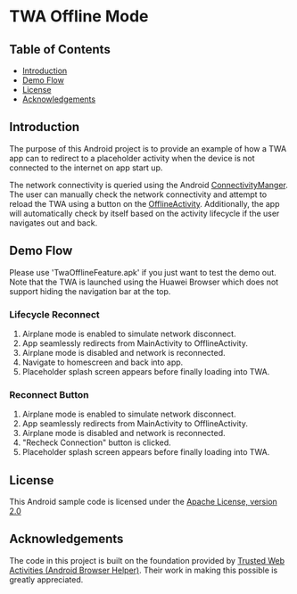 ﻿# TWA Offline Mode
## Table of Contents
- [Introduction](#introduction)
- [Demo Flow](#demo-flow)
- [License](#license)
- [Acknowledgements](#acknowledgements)

## Introduction

The purpose of this Android project is to provide an example of how a TWA app can to redirect to a placeholder activity when the device is not connected to the internet on app start up.

The network connectivity is queried using the Android [ConnectivityManger](https://developer.android.com/reference/android/net/ConnectivityManager). The user can manually check the network connectivity and attempt to reload the TWA using a button on the [OfflineActivity](https://github.com/bryantvu/TWA-Offline-Mode/blob/master/app/src/main/java/com/pictroom/android/OfflineActivity.java). Additionally, the app will automatically check by itself  based on the activity lifecycle if the user  navigates out and back.

## Demo Flow
Please use 'TwaOfflineFeature.apk' if you just want to test the demo out. Note that the TWA is launched using the Huawei Browser which does not support hiding the navigation bar at the top.

### Lifecycle Reconnect
1. Airplane mode is enabled to simulate network disconnect.
2. App seamlessly redirects from MainActivity to OfflineActivity.
3. Airplane mode is disabled and network is reconnected.
4. Navigate to homescreen and back into app.
5. Placeholder splash screen appears before finally loading into TWA.


### Reconnect Button

1. Airplane mode is enabled to simulate network disconnect.
2. App seamlessly redirects from MainActivity to OfflineActivity.
3. Airplane mode is disabled and network is reconnected.
4. "Recheck Connection" button is clicked.
5. Placeholder splash screen appears before finally loading into TWA.

## License
This Android sample code is licensed under the [Apache License, version 2.0](http://www.apache.org/licenses/LICENSE-2.0)

## Acknowledgements
The code in this project is built on the foundation provided by [Trusted Web Activities (Android Browser Helper)](https://github.com/GoogleChrome/android-browser-helper). Their work in making this possible is greatly appreciated.
